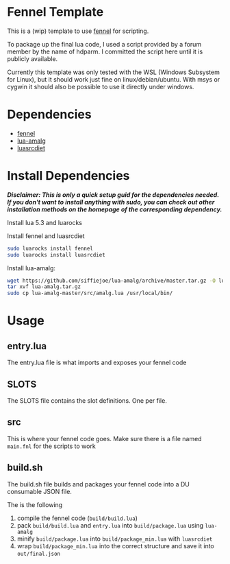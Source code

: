 # Fennel Template
This is a (wip) template to use [fennel](https://fennel-lang.org) for scripting.

To package up the final lua code, I used a script provided by a forum member by the name of hdparm.
I committed the script here until it is publicly available.

Currently this template was only tested with the WSL (Windows Subsystem for Linux), but it should work just fine on linux/debian/ubuntu.
With msys or cygwin it should also be possible to use it directly under windows.

# Dependencies
- [fennel](https://fennel-lang.org)
- [lua-amalg](https://github.com/siffiejoe/lua-amalg)
- [luasrcdiet](https://github.com/jirutka/luasrcdiet)

# Install Dependencies
__*Disclaimer: This is only a quick setup guid for the dependencies needed. If you don't want to install anything with sudo, you can check out other installation methods on the homepage of the corresponding dependency.*__

Install lua 5.3 and luarocks

Install fennel and luasrcdiet
```bash
sudo luarocks install fennel
sudo luarocks install luasrcdiet
```

Install lua-amalg:
```bash
wget https://github.com/siffiejoe/lua-amalg/archive/master.tar.gz -O lua-amalg.tar.gz
tar xvf lua-amalg.tar.gz
sudo cp lua-amalg-master/src/amalg.lua /usr/local/bin/
```

# Usage

## entry.lua
The entry.lua file is what imports and exposes your fennel code

## SLOTS
The SLOTS file contains the slot definitions. One per file.

## src
This is where your fennel code goes. Make sure there is a file named `main.fnl` for the scripts to work

## build.sh
The build.sh file builds and packages your fennel code into a DU consumable JSON file.

The is the following
1) compile the fennel code (`build/build.lua`)
2) pack `build/build.lua` and `entry.lua` into `build/package.lua` using `lua-amalg`
3) minify `build/package.lua` into `build/package_min.lua` with `luasrcdiet`
4) wrap `build/package_min.lua` into the correct structure and save it into `out/final.json`
